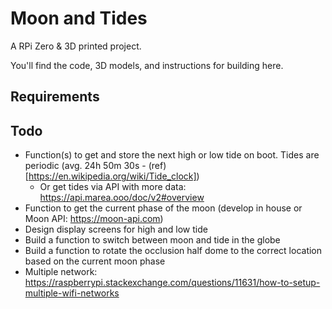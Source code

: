# Moon and Tides 

A RPi Zero & 3D printed project. 

You'll find the code, 3D models, and instructions for building here. 


## Requirements



## Todo

- Function(s) to get and store the next high or low tide on boot. Tides are periodic (avg. 24h 50m 30s - (ref)[https://en.wikipedia.org/wiki/Tide_clock])
  - Or get tides via API with more data: https://api.marea.ooo/doc/v2#overview
- Function to get the current phase of the moon (develop in house or Moon API: https://moon-api.com)
- Design display screens for high and low tide
- Build a function to switch between moon and tide in the globe
- Build a function to rotate the occlusion half dome to the correct location based on the current moon phase
- Multiple network: https://raspberrypi.stackexchange.com/questions/11631/how-to-setup-multiple-wifi-networks